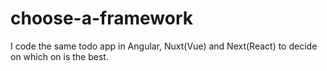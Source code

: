 # choose-a-framework
I code the same todo app in Angular, Nuxt(Vue) and Next(React) to decide on which on is the best.
